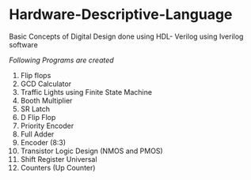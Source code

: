 # Hardware-Descriptive-Language
Basic Concepts of Digital Design done using HDL- Verilog using Iverilog software

*Following Programs are created*

1. Flip flops 
2. GCD Calculator
3. Traffic Lights using Finite State Machine
4. Booth Multiplier
5. SR Latch
6. D Flip Flop
7. Priority Encoder
8. Full Adder
9. Encoder (8:3)
10. Transistor Logic Design (NMOS and PMOS)
11. Shift Register Universal 
12. Counters (Up Counter) 
